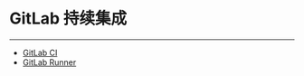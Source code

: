 # GitLab 持续集成

---

* [GitLab CI](/chapter22/GitLab持续集成/GitLabCI.md)
* [GitLab Runner](/chapter22/GitLab持续集成/GitLabRunner.md)